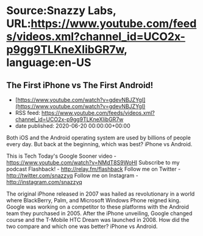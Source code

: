 # Source:Snazzy Labs, URL:https://www.youtube.com/feeds/videos.xml?channel_id=UCO2x-p9gg9TLKneXlibGR7w, language:en-US

## The First iPhone vs The First Android!
 - [https://www.youtube.com/watch?v=gdevNBJZYgI](https://www.youtube.com/watch?v=gdevNBJZYgI)
 - RSS feed: https://www.youtube.com/feeds/videos.xml?channel_id=UCO2x-p9gg9TLKneXlibGR7w
 - date published: 2020-06-20 00:00:00+00:00

Both iOS and the Android operating system are used by billions of people every day. But back at the beginning, which was best? iPhone vs Android.

This is Tech Today's Google Sooner video - https://www.youtube.com/watch?v=NMdT8S9WoHI
Subscribe to my podcast Flashback! - http://relay.fm/flashback
Follow me on Twitter - http://twitter.com/snazzyq
Follow me on Instagram - http://instagram.com/snazzyq

The original iPhone released in 2007 was hailed as revolutionary in a world where BlackBerry, Palm, and Microsoft Windows Phone reigned king. Google was working on a competitor to these platforms with the Android team they purchased in 2005. After the iPhone unveiling, Google changed course and the T-Mobile HTC Dream was launched in 2008. How did the two compare and which one was better? iPhone vs Android.

